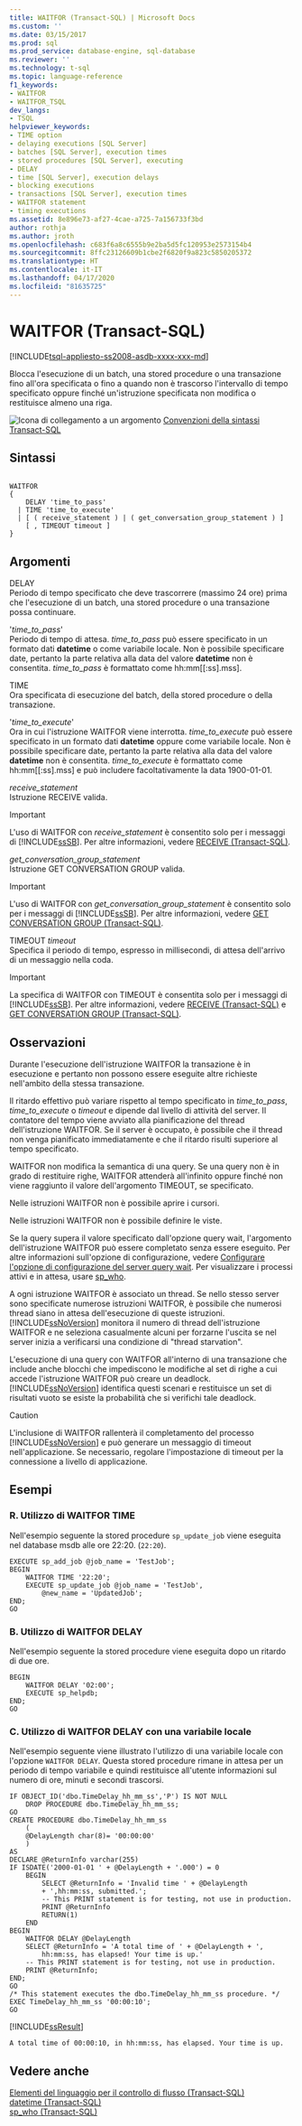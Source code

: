```yaml
---
title: WAITFOR (Transact-SQL) | Microsoft Docs
ms.custom: ''
ms.date: 03/15/2017
ms.prod: sql
ms.prod_service: database-engine, sql-database
ms.reviewer: ''
ms.technology: t-sql
ms.topic: language-reference
f1_keywords:
- WAITFOR
- WAITFOR_TSQL
dev_langs:
- TSQL
helpviewer_keywords:
- TIME option
- delaying executions [SQL Server]
- batches [SQL Server], execution times
- stored procedures [SQL Server], executing
- DELAY
- time [SQL Server], execution delays
- blocking executions
- transactions [SQL Server], execution times
- WAITFOR statement
- timing executions
ms.assetid: 8e896e73-af27-4cae-a725-7a156733f3bd
author: rothja
ms.author: jroth
ms.openlocfilehash: c683f6a8c6555b9e2ba5d5fc120953e2573154b4
ms.sourcegitcommit: 8ffc23126609b1cbe2f6820f9a823c5850205372
ms.translationtype: HT
ms.contentlocale: it-IT
ms.lasthandoff: 04/17/2020
ms.locfileid: "81635725"
---
```

# <a name="waitfor-transact-sql"></a>WAITFOR (Transact-SQL)
[!INCLUDE[tsql-appliesto-ss2008-asdb-xxxx-xxx-md](../../includes/tsql-appliesto-ss2008-asdb-xxxx-xxx-md.md)]

  Blocca l'esecuzione di un batch, una stored procedure o una transazione fino all'ora specificata o fino a quando non è trascorso l'intervallo di tempo specificato oppure finché un'istruzione specificata non modifica o restituisce almeno una riga.  
  
 ![Icona di collegamento a un argomento](../../database-engine/configure-windows/media/topic-link.gif "Icona di collegamento a un argomento") [Convenzioni della sintassi Transact-SQL](../../t-sql/language-elements/transact-sql-syntax-conventions-transact-sql.md)  
  
## <a name="syntax"></a>Sintassi  
  
```syntaxsql
  
WAITFOR   
{  
    DELAY 'time_to_pass'   
  | TIME 'time_to_execute'   
  | [ ( receive_statement ) | ( get_conversation_group_statement ) ]   
    [ , TIMEOUT timeout ]  
}  
```  
  
## <a name="arguments"></a>Argomenti  
 DELAY  
 Periodo di tempo specificato che deve trascorrere (massimo 24 ore) prima che l'esecuzione di un batch, una stored procedure o una transazione possa continuare.  
  
 '*time_to_pass*'  
 Periodo di tempo di attesa. *time_to_pass* può essere specificato in un formato dati **datetime** o come variabile locale. Non è possibile specificare date, pertanto la parte relativa alla data del valore **datetime** non è consentita. *time_to_pass* è formattato come hh:mm[[:ss].mss].
  
 TIME  
 Ora specificata di esecuzione del batch, della stored procedure o della transazione.  
  
 '*time_to_execute*'  
 Ora in cui l'istruzione WAITFOR viene interrotta. *time_to_execute* può essere specificato in un formato dati **datetime** oppure come variabile locale. Non è possibile specificare date, pertanto la parte relativa alla data del valore **datetime** non è consentita. *time_to_execute* è formattato come hh:mm[[:ss].mss] e può includere facoltativamente la data 1900-01-01.
  
 *receive_statement*  
 Istruzione RECEIVE valida.  
  
> [!IMPORTANT]  
>  L'uso di WAITFOR con *receive_statement* è consentito solo per i messaggi di [!INCLUDE[ssSB](../../includes/sssb-md.md)]. Per altre informazioni, vedere [RECEIVE &#40;Transact-SQL&#41;](../../t-sql/statements/receive-transact-sql.md).  
  
 *get_conversation_group_statement*  
 Istruzione GET CONVERSATION GROUP valida.  
  
> [!IMPORTANT]  
>  L'uso di WAITFOR con *get_conversation_group_statement* è consentito solo per i messaggi di [!INCLUDE[ssSB](../../includes/sssb-md.md)]. Per altre informazioni, vedere [GET CONVERSATION GROUP &#40;Transact-SQL&#41;](../../t-sql/statements/get-conversation-group-transact-sql.md).  
  
 TIMEOUT *timeout*  
 Specifica il periodo di tempo, espresso in millisecondi, di attesa dell'arrivo di un messaggio nella coda.  
  
> [!IMPORTANT]  
>  La specifica di WAITFOR con TIMEOUT è consentita solo per i messaggi di [!INCLUDE[ssSB](../../includes/sssb-md.md)]. Per altre informazioni, vedere [RECEIVE &#40;Transact-SQL&#41;](../../t-sql/statements/receive-transact-sql.md) e [GET CONVERSATION GROUP &#40;Transact-SQL&#41;](../../t-sql/statements/get-conversation-group-transact-sql.md).  
  
## <a name="remarks"></a>Osservazioni  
 Durante l'esecuzione dell'istruzione WAITFOR la transazione è in esecuzione e pertanto non possono essere eseguite altre richieste nell'ambito della stessa transazione.  
  
 Il ritardo effettivo può variare rispetto al tempo specificato in *time_to_pass*, *time_to_execute* o *timeout* e dipende dal livello di attività del server. Il contatore del tempo viene avviato alla pianificazione del thread dell'istruzione WAITFOR. Se il server è occupato, è possibile che il thread non venga pianificato immediatamente e che il ritardo risulti superiore al tempo specificato.  
  
 WAITFOR non modifica la semantica di una query. Se una query non è in grado di restituire righe, WAITFOR attenderà all'infinito oppure finché non viene raggiunto il valore dell'argomento TIMEOUT, se specificato.  
  
 Nelle istruzioni WAITFOR non è possibile aprire i cursori.  
  
 Nelle istruzioni WAITFOR non è possibile definire le viste.  
  
 Se la query supera il valore specificato dall'opzione query wait, l'argomento dell'istruzione WAITFOR può essere completato senza essere eseguito. Per altre informazioni sull'opzione di configurazione, vedere [Configurare l'opzione di configurazione del server query wait](../../database-engine/configure-windows/configure-the-query-wait-server-configuration-option.md). Per visualizzare i processi attivi e in attesa, usare [sp_who](../../relational-databases/system-stored-procedures/sp-who-transact-sql.md).  
  
 A ogni istruzione WAITFOR è associato un thread. Se nello stesso server sono specificate numerose istruzioni WAITFOR, è possibile che numerosi thread siano in attesa dell'esecuzione di queste istruzioni. [!INCLUDE[ssNoVersion](../../includes/ssnoversion-md.md)] monitora il numero di thread dell'istruzione WAITFOR e ne seleziona casualmente alcuni per forzarne l'uscita se nel server inizia a verificarsi una condizione di "thread starvation".  
  
 L'esecuzione di una query con WAITFOR all'interno di una transazione che include anche blocchi che impediscono le modifiche al set di righe a cui accede l'istruzione WAITFOR può creare un deadlock. [!INCLUDE[ssNoVersion](../../includes/ssnoversion-md.md)] identifica questi scenari e restituisce un set di risultati vuoto se esiste la probabilità che si verifichi tale deadlock.  
  
> [!CAUTION]  
>  L'inclusione di WAITFOR rallenterà il completamento del processo [!INCLUDE[ssNoVersion](../../includes/ssnoversion-md.md)] e può generare un messaggio di timeout nell'applicazione. Se necessario, regolare l'impostazione di timeout per la connessione a livello di applicazione.  
  
## <a name="examples"></a>Esempi  
  
### <a name="a-using-waitfor-time"></a>R. Utilizzo di WAITFOR TIME  
 Nell'esempio seguente la stored procedure `sp_update_job` viene eseguita nel database msdb alle ore 22:20. (`22:20`).  
  
```  
EXECUTE sp_add_job @job_name = 'TestJob';  
BEGIN  
    WAITFOR TIME '22:20';  
    EXECUTE sp_update_job @job_name = 'TestJob',  
        @new_name = 'UpdatedJob';  
END;  
GO  
```  
  
### <a name="b-using-waitfor-delay"></a>B. Utilizzo di WAITFOR DELAY  
 Nell'esempio seguente la stored procedure viene eseguita dopo un ritardo di due ore.  
  
```  
BEGIN  
    WAITFOR DELAY '02:00';  
    EXECUTE sp_helpdb;  
END;  
GO  
```  
  
### <a name="c-using-waitfor-delay-with-a-local-variable"></a>C. Utilizzo di WAITFOR DELAY con una variabile locale  
 Nell'esempio seguente viene illustrato l'utilizzo di una variabile locale con l'opzione `WAITFOR DELAY`. Questa stored procedure rimane in attesa per un periodo di tempo variabile e quindi restituisce all'utente informazioni sul numero di ore, minuti e secondi trascorsi.  
  
```  
IF OBJECT_ID('dbo.TimeDelay_hh_mm_ss','P') IS NOT NULL  
    DROP PROCEDURE dbo.TimeDelay_hh_mm_ss;  
GO  
CREATE PROCEDURE dbo.TimeDelay_hh_mm_ss   
    (  
    @DelayLength char(8)= '00:00:00'  
    )  
AS  
DECLARE @ReturnInfo varchar(255)  
IF ISDATE('2000-01-01 ' + @DelayLength + '.000') = 0  
    BEGIN  
        SELECT @ReturnInfo = 'Invalid time ' + @DelayLength   
        + ',hh:mm:ss, submitted.';  
        -- This PRINT statement is for testing, not use in production.  
        PRINT @ReturnInfo   
        RETURN(1)  
    END  
BEGIN  
    WAITFOR DELAY @DelayLength  
    SELECT @ReturnInfo = 'A total time of ' + @DelayLength + ',   
        hh:mm:ss, has elapsed! Your time is up.'  
    -- This PRINT statement is for testing, not use in production.  
    PRINT @ReturnInfo;  
END;  
GO  
/* This statement executes the dbo.TimeDelay_hh_mm_ss procedure. */  
EXEC TimeDelay_hh_mm_ss '00:00:10';  
GO  
```  
  
 [!INCLUDE[ssResult](../../includes/ssresult-md.md)]  
  
 `A total time of 00:00:10, in hh:mm:ss, has elapsed. Your time is up.`  
  
## <a name="see-also"></a>Vedere anche  
 [Elementi del linguaggio per il controllo di flusso &#40;Transact-SQL&#41;](~/t-sql/language-elements/control-of-flow.md)   
 [datetime &#40;Transact-SQL&#41;](../../t-sql/data-types/datetime-transact-sql.md)   
 [sp_who &#40;Transact-SQL&#41;](../../relational-databases/system-stored-procedures/sp-who-transact-sql.md)  
  
